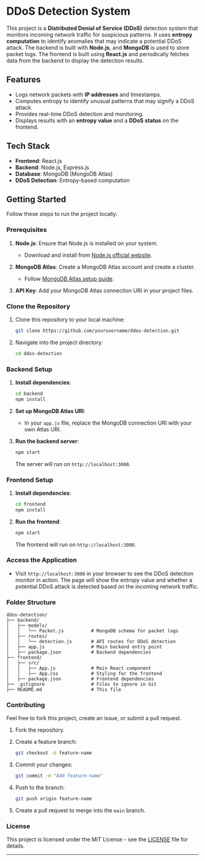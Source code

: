 # DDoS Detection System

This project is a **Distributed Denial of Service (DDoS)** detection system that monitors incoming network traffic for suspicious patterns. It uses **entropy computation** to identify anomalies that may indicate a potential DDoS attack. The backend is built with **Node.js**, and **MongoDB** is used to store packet logs. The frontend is built using **React.js** and periodically fetches data from the backend to display the detection results.

## Features

- Logs network packets with **IP addresses** and timestamps.
- Computes entropy to identify unusual patterns that may signify a DDoS attack.
- Provides real-time DDoS detection and monitoring.
- Displays results with an **entropy value** and a **DDoS status** on the frontend.

## Tech Stack

- **Frontend**: React.js
- **Backend**: Node.js, Express.js
- **Database**: MongoDB (MongoDB Atlas)
- **DDoS Detection**: Entropy-based computation

## Getting Started

Follow these steps to run the project locally:

### Prerequisites

1. **Node.js**: Ensure that Node.js is installed on your system.
   - Download and install from [Node.js official website](https://nodejs.org/).

2. **MongoDB Atlas**: Create a MongoDB Atlas account and create a cluster.
   - Follow [MongoDB Atlas setup guide](https://www.mongodb.com/cloud/atlas).
   
3. **API Key**: Add your MongoDB Atlas connection URI in your project files.

### Clone the Repository

1. Clone this repository to your local machine:

   ```bash
   git clone https://github.com/yourusername/ddos-detection.git
   ```

2. Navigate into the project directory:

   ```bash
   cd ddos-detection
   ```

### Backend Setup

1. **Install dependencies**:

   ```bash
   cd backend
   npm install
   ```

2. **Set up MongoDB Atlas URI**:
   - In your `app.js` file, replace the MongoDB connection URI with your own Atlas URI.

3. **Run the backend server**:

   ```bash
   npm start
   ```

   The server will run on `http://localhost:3000`.

### Frontend Setup

1. **Install dependencies**:

   ```bash
   cd frontend
   npm install
   ```

2. **Run the frontend**:

   ```bash
   npm start
   ```

   The frontend will run on `http://localhost:3000`.

### Access the Application

- Visit `http://localhost:3000` in your browser to see the DDoS detection monitor in action. The page will show the entropy value and whether a potential DDoS attack is detected based on the incoming network traffic.

### Folder Structure

```
ddos-detection/
├── backend/
│   ├── models/
│   │   └── Packet.js          # MongoDB schema for packet logs
│   ├── routes/
│   │   └── detection.js       # API routes for DDoS detection
│   ├── app.js                 # Main backend entry point
│   ├── package.json           # Backend dependencies
├── frontend/
│   ├── src/
│   │   ├── App.js             # Main React component
│   │   ├── App.css            # Styling for the frontend
│   ├── package.json           # Frontend dependencies
├── .gitignore                 # Files to ignore in Git
├── README.md                  # This file
```

### Contributing

Feel free to fork this project, create an issue, or submit a pull request.

1. Fork the repository.
2. Create a feature branch:
   
   ```bash
   git checkout -b feature-name
   ```

3. Commit your changes:

   ```bash
   git commit -m "Add feature-name"
   ```

4. Push to the branch:

   ```bash
   git push origin feature-name
   ```

5. Create a pull request to merge into the `main` branch.

### License

This project is licensed under the MIT License - see the [LICENSE](LICENSE) file for details.

---
